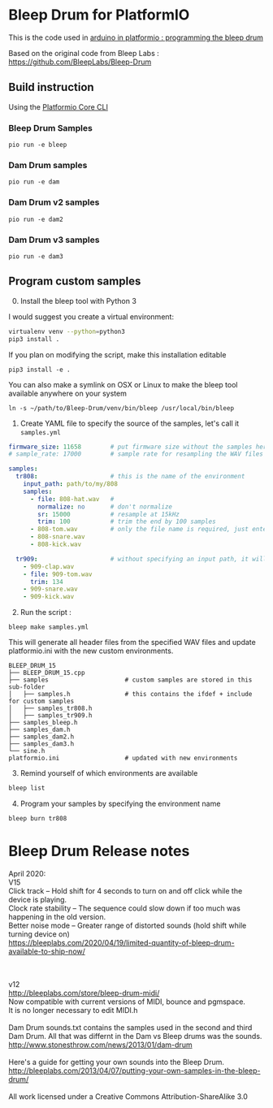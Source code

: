 # Bleep Drum for PlatformIO

This is the code used in [arduino in platformio : programming the bleep drum](https://www.youtube.com/watch?v=HCvKrhoXOpg)

Based on the original code from Bleep Labs : https://github.com/BleepLabs/Bleep-Drum

## Build instruction

Using the [Platformio Core CLI](https://docs.platformio.org/en/latest/core/installation.html)

### Bleep Drum Samples

```
pio run -e bleep
```

### Dam Drum samples

```
pio run -e dam
```

### Dam Drum v2 samples

```
pio run -e dam2
```

### Dam Drum v3 samples

```
pio run -e dam3
```


## Program custom samples

0. Install the bleep tool with Python 3

I would suggest you create a virtual environment:

```bash
virtualenv venv --python=python3
pip3 install .
```

If you plan on modifying the script, make this installation editable

```
pip3 install -e .
```


You can also make a symlink on OSX or Linux to make the bleep tool available anywhere on your system

```
ln -s ~/path/to/Bleep-Drum/venv/bin/bleep /usr/local/bin/bleep
```

1. Create YAML file to specify the source of the samples, let's call it `samples.yml`


```yaml
firmware_size: 11658        # put firmware size without the samples here - this is used to warn you if you samples won't fit on flash
# sample_rate: 17000        # sample rate for resampling the WAV files - leave it commented to use the default

samples:
  tr808:                    # this is the name of the environment
    input_path: path/to/my/808
    samples:
      - file: 808-hat.wav   # 
        normalize: no       # don't normalize
        sr: 15000           # resample at 15kHz
        trim: 100           # trim the end by 100 samples
      - 808-tom.wav         # only the file name is required, just enter it as a string if you don't need to tweak other options
      - 808-snare.wav
      - 808-kick.wav

  tr909:                    # without specifying an input path, it will use the location of this file as a root directory
    - 909-clap.wav
    - file: 909-tom.wav
      trim: 134
    - 909-snare.wav
    - 909-kick.wav
```

2. Run the script : 

```
bleep make samples.yml
```

This will generate all header files from the specified WAV files and update platformio.ini with the new custom environments.

```
BLEEP_DRUM_15
├── BLEEP_DRUM_15.cpp
├── samples                     # custom samples are stored in this sub-folder
│   ├── samples.h               # this contains the ifdef + include for custom samples
│   ├── samples_tr808.h
│   ├── samples_tr909.h
├── samples_bleep.h
├── samples_dam.h
├── samples_dam2.h
├── samples_dam3.h
└── sine.h
platformio.ini                  # updated with new environments
```

3. Remind yourself of which environments are available

```bash
bleep list
```

4. Program your samples by specifying the environment name 

```bash
bleep burn tr808
```

# Bleep Drum Release notes

April 2020:<br>
V15 <br>
Click track – Hold shift for 4 seconds to turn on and off click while the device is playing.<br>
Clock rate stability – The sequence could slow down if too much was happening in the old version.<br>
Better noise mode – Greater range of distorted sounds (hold shift while turning device on)<br>
https://bleeplabs.com/2020/04/19/limited-quantity-of-bleep-drum-available-to-ship-now/<br>
<br><br>

v12<br>
http://bleeplabs.com/store/bleep-drum-midi/<br>
Now compatible with current versions of MIDI, bounce and pgmspace.<br>
It is no longer necessary to edit MIDI.h<br>
<br>
Dam Drum sounds.txt contains the samples used in the second and third Dam Drum. All that was differnt in the Dam vs Bleep drums was the sounds. http://www.stonesthrow.com/news/2013/01/dam-drum<br>
<br>
Here's a guide for getting your own sounds into the Bleep Drum.
http://bleeplabs.com/2013/04/07/putting-your-own-samples-in-the-bleep-drum/<br>
<br>
All work licensed under a Creative Commons Attribution-ShareAlike 3.0

